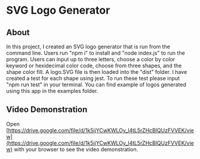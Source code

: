 # SVG Logo Generator
## About
In this project, I created an SVG logo generator that is run from the command line. Users run "npm i" to install and "node index.js" to run the program. Users can input up to three letters, choose a color by color keyword or hexidecimal color code, choose from three shapes, and the shape color fill. A logo.SVG file is then loaded into the "dist" folder. I have created a test for each shape using jest. To run these test please input "npm run test" in your terminal. You can find example of logos generated using this app in the examples folder.
## Video Demonstration
Open [https://drive.google.com/file/d/1k5ijYCwKWLOy_l4tL5rZHcBlQUzFVVEK/view](https://drive.google.com/file/d/1k5ijYCwKWLOy_l4tL5rZHcBlQUzFVVEK/view) with your browser to see the video demonstration.